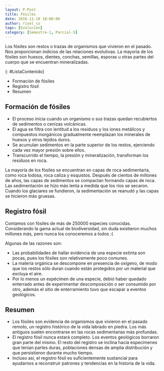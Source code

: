 ```yaml
---
layout: P-Post
title: Fósiles
date: 2016-11-10 18:00:00
author: rivel_co
tags: [Evolución]
category: [Semestre-1, Parcial-5]
---
```


Los fósiles son restos o trazas de organismos que vivieron en el pasado. Nos proporcionan indicios de las relaciones evolutivas. La mayoría de los fósiles son huesos, dientes, conchas, semillas, esporas u otras partes del cuerpo que se encuentran mineralizadas.

{: #ListaContenido}
- Formación de fósiles
- Registro fósil
- Resumen

## Formación de fósiles

- El proceso inicia cuando un organismo o sus trazas quedan recubiertos de sedimentos o cenizas volcánicas.
- El agua se filtra con lentitud a los residuos y los iones metálicos y compuestos inorgánicos gradualmente reemplazan los minerales de huesos y otros tejidos duros.
- Se acumulan sedimentos en la parte superior de los restos, ejerciendo cada vez mayor presión sobre ellos.
- Transcurrido el tiempo, la presión y mineralización, transforman los residuos en roca.

La mayoría de los fósiles se encuentran en capas de roca sedimentaria, como roca lodosa, roca caliza y esquistos. Después de cientos de millones de años, las capas de sedimentos se compactan formando capas de roca. Las sedimentación se hizo más lenta a medida que los ríos se secaron. Cuando los glaciares se fundieron, la sedimentación se reanudó y las capas se hicieron más gruesas.

## Registro fósil

Contamos con fósiles de más de 250000 especies conocidas. Considerando la gama actual de biodiversidad, sin duda existieron muchos millones más, pero nunca los conoceremos a todos :( 

Algunas de las razones son:

- Las probabilidades de hallar evidencia de una especie extinta son pocas, pues los fósiles son relativamente poco comunes.
- La materia orgánica se descompone en presencia de oxígeno, de modo que los restos sólo duran cuando están protegidos por un material que excluya el aire.
- Por lo menos un espécimen de una especie, debió haber quedado enterrado antes de experimentar descomposición o ser consumido por otro, además el sitio de enterramiento tuvo que escapar a eventos geológicos.

## Resumen

- Los fósiles son evidencia de organismos que vivieron en el pasado remoto, un registro histórico de la vida labrado en piedra. Los más antiguos suelen encontrarse en las rocas sedimentarias más profundas. 
- El registro fósil nunca estará completo. Los eventos geológicos borraron gran parte del mismo. El resto del registro se inclina hacia especímenes que tenían partes duras, poblaciones densas de amplia distribución y que persistieron durante mucho tiempo.
- Incluso así, el registro fósil es suficientemente sustancial para ayudarnos a reconstruir patrones y tendencias en la historia de la vida.